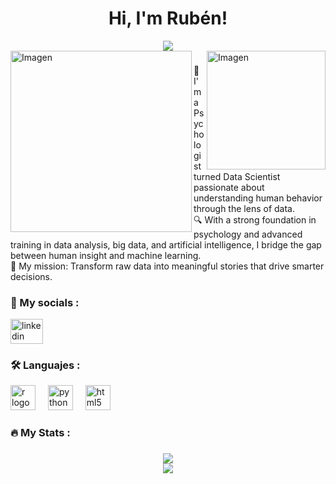 <h1 align="center">Hi, I'm Rubén!</h1>

<div align="center">
  <img src="https://visitor-badge.laobi.icu/badge?page_id=ruumc&color=FFCC00&label=visits&style=social" />
</div>

<img align="right" width=190px alt="Imagen" src="https://media0.giphy.com/media/v1.Y2lkPTc5MGI3NjExbzc1bmxhamVoNG5keWd0MDJnamdsdDUxbWt0ZGh5NG56N3dyM2s0biZlcD12MV9pbnRlcm5hbF9naWZfYnlfaWQmY3Q9cw/WmXYxTBfJ2BzHjp9aY/giphy.gif" />


<img align="left" width=290px alt="Imagen" src="https://media1.giphy.com/media/v1.Y2lkPTc5MGI3NjExMm5vZ2Y2M3A5a2RsOTJxOWR4ZTFhZDh0am9lZnNiOTNzMzd3MGpvNCZlcD12MV9pbnRlcm5hbF9naWZfYnlfaWQmY3Q9cw/S8TzUKzRPjepzJx37U/giphy.gif" />

###
👋 I'm a Psychologist turned Data Scientist passionate about understanding human behavior through the lens of data.<br>
🔍 With a strong foundation in psychology and advanced training in data analysis, big data, and artificial intelligence, I bridge the gap between human insight and machine   learning.<br>
🧠 My mission: Transform raw data into meaningful stories that drive smarter decisions.<br>




<h3 align="left">🔗 My socials :</h3>

<div align="left">
  <a href="www.linkedin.com/in/rubén-moreno-cifuentes-054b102b1" target="_blank">
    <img src="https://raw.githubusercontent.com/maurodesouza/profile-readme-generator/master/src/assets/icons/social/linkedin/default.svg" width="52" height="40" alt="linkedin logo" />
  </a>
</div>


###

<h3 align="left">🛠 Languajes :</h3>

<div align="left">
  <img src="https://cdn.jsdelivr.net/gh/devicons/devicon/icons/r/r-original.svg" height="40" alt="r logo" />
  <img width="12" />
  <img src="https://cdn.jsdelivr.net/gh/devicons/devicon/icons/python/python-original.svg" height="40" alt="python logo" />
  <img width="12" />
  <img src="https://cdn.jsdelivr.net/gh/devicons/devicon/icons/html5/html5-original.svg" height="40" alt="html5 logo" />
</div>

###

<h3 align="left">🔥 My Stats :</h3>

###

<div align="center">
  <img src="https://streak-stats.demolab.com/?user=ruumc&theme=great-gatsby&hide_border=false" /><br/>
  <img src="https://github-readme-stats.vercel.app/api/top-langs/?username=ruumc&theme=great-gatsby&hide_border=false&layout=compact" />
</div>

###

